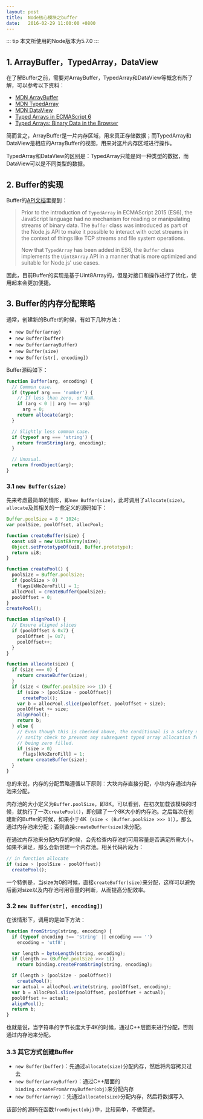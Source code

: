 ```yaml
---
layout: post
title:  Node核心模块之buffer
date:   2016-02-29 11:00:00 +0800
---
```


::: tip
本文所使用的Node版本为5.7.0
:::

## 1. ArrayBuffer，TypedArray，DataView

在了解Buffer之前，需要对ArrayBuffer，TypedArray和DataView等概念有所了解，可以参考以下资料：

- [MDN ArrayBuffer](https://developer.mozilla.org/en-US/docs/Web/JavaScript/Reference/Global_Objects/ArrayBuffer)
- [MDN TypedArray](https://developer.mozilla.org/en-US/docs/Web/JavaScript/Reference/Global_Objects/TypedArray)
- [MDN DataView](https://developer.mozilla.org/en-US/docs/Web/JavaScript/Reference/Global_Objects/DataView)
- [Typed Arrays in ECMAScript 6](http://www.2ality.com/2015/09/typed-arrays.html)
- [Typed Arrays: Binary Data in the Browser](http://www.html5rocks.com/en/tutorials/webgl/typed_arrays/)

简而言之，ArrayBuffer是一片内存区域，用来真正存储数据；而TypedArray和DataView是相应的ArrayBuffer的视图，用来对这片内存区域进行操作。

TypedArray和DataView的区别是：TypedArray只能是同一种类型的数据，而DataView可以是不同类型的数据。

## 2. Buffer的实现

Buffer的[API文档](https://nodejs.org/dist/latest/docs/api/buffer.html)里提到：

> Prior to the introduction of `TypedArray` in ECMAScript 2015 (ES6), the JavaScript language had no mechanism for reading or manipulating streams of binary data. The `Buffer` class was introduced as part of the Node.js API to make it possible to interact with octet streams in the context of things like TCP streams and file system operations.
>
> Now that `TypedArray` has been added in ES6, the `Buffer` class implements the `Uint8Array` API in a manner that is more optimized and suitable for Node.js' use cases.

因此，目前Buffer的实现是基于Uint8Array的，但是对接口和操作进行了优化，使用起来会更加便捷。

## 3. Buffer的内存分配策略

通常，创建新的Buffer的时候，有如下几种方法：

- `new Buffer(array)`
- `new Buffer(buffer)`
- `new Buffer(arrayBuffer)`
- `new Buffer(size)`
- `new Buffer(str[, encoding])`

Buffer源码如下：

```javascript
function Buffer(arg, encoding) {
  // Common case.
  if (typeof arg === 'number') {
    // If less than zero, or NaN.
    if (arg < 0 || arg !== arg)
      arg = 0;
    return allocate(arg);
  }

  // Slightly less common case.
  if (typeof arg === 'string') {
    return fromString(arg, encoding);
  }

  // Unusual.
  return fromObject(arg);
}
```

### 3.1 `new Buffer(size)`

先来考虑最简单的情形，即`new Buffer(size)`，此时调用了`allocate(size)`。`allocate`及其相关的一些定义的源码如下：

```javascript
Buffer.poolSize = 8 * 1024;
var poolSize, poolOffset, allocPool;

function createBuffer(size) {
  const ui8 = new Uint8Array(size);
  Object.setPrototypeOf(ui8, Buffer.prototype);
  return ui8;
}

function createPool() {
  poolSize = Buffer.poolSize;
  if (poolSize > 0)
    flags[kNoZeroFill] = 1;
  allocPool = createBuffer(poolSize);
  poolOffset = 0;
}
createPool();

function alignPool() {
  // Ensure aligned slices
  if (poolOffset & 0x7) {
    poolOffset |= 0x7;
    poolOffset++;
  }
}

function allocate(size) {
  if (size === 0) {
    return createBuffer(size);
  }
  if (size < (Buffer.poolSize >>> 1)) {
    if (size > (poolSize - poolOffset))
      createPool();
    var b = allocPool.slice(poolOffset, poolOffset + size);
    poolOffset += size;
    alignPool();
    return b;
  } else {
    // Even though this is checked above, the conditional is a safety net and
    // sanity check to prevent any subsequent typed array allocation from not
    // being zero filled.
    if (size > 0)
      flags[kNoZeroFill] = 1;
    return createBuffer(size);
  }
}
```

总的来说，内存的分配策略遵循以下原则：大块内存直接分配，小块内存通过内存池来分配。

内存池的大小定义为`Buffer.poolSize`，即8K。可以看到，在初次加载该模块的时候，就执行了一次`createPool()`，即创建了一个8K大小的内存池。之后每次在创建新的Buffer的时候，如果小于4K（`size < (Buffer.poolSize >>> 1)`），那么通过内存池来分配；否则直接`createBuffer(size)`来分配。

在通过内存池来分配内存的时候，会先检查内存池的可用容量是否满足所需大小，如果不满足，那么会新创建一个内存池。相关代码片段为：

```javascript
// in function allocate
if (size > (poolSize - poolOffset))
  createPool();
```

一个特例是，当size为0的时候，直接`createBuffer(size)`来分配，这样可以避免后面对size以及内存池可用容量的判断，从而提高分配效率。

### 3.2 `new Buffer(str[, encoding])`

在该情形下，调用的是如下方法：

```javascript
function fromString(string, encoding) {
  if (typeof encoding !== 'string' || encoding === '')
    encoding = 'utf8';

  var length = byteLength(string, encoding);
  if (length >= (Buffer.poolSize >>> 1))
    return binding.createFromString(string, encoding);

  if (length > (poolSize - poolOffset))
    createPool();
  var actual = allocPool.write(string, poolOffset, encoding);
  var b = allocPool.slice(poolOffset, poolOffset + actual);
  poolOffset += actual;
  alignPool();
  return b;
}
```

也就是说，当字符串的字节长度大于4K的时候，通过C++层面来进行分配，否则通过内存池来分配。

### 3.3 其它方式创建Buffer

- `new Buffer(buffer)`：先通过`allocate(size)`分配内存，然后将内容拷贝过去
- `new Buffer(arrayBuffer)`：通过C++层面的`binding.createFromArrayBuffer(obj)`来分配内存
- `new Buffer(array)`：先通过`allocate(size)`分配内存，然后将数据写入

该部分的源码在函数`fromObject(obj)`中，比较简单，不做赘述。
